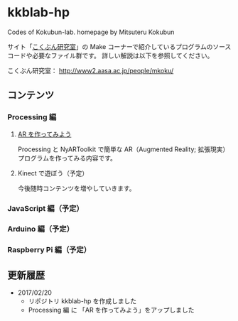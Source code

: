 # kkblab-hp
Codes of Kokubun-lab. homepage by Mitsuteru Kokubun

サイト「[こくぶん研究室](http://www2.aasa.ac.jp/people/mkoku/)」の Make コーナーで紹介しているプログラムのソースコードや必要なファイル群です。
詳しい解説は以下を参照してください。

こくぶん研究室： http://www2.aasa.ac.jp/people/mkoku/

## コンテンツ

### Processing 編

1. [AR を作ってみよう](processing/ar)

    Processing と NyARToolkit で簡単な AR（Augmented Reality; 拡張現実）プログラムを作ってみる内容です。

2. Kinect で遊ぼう（予定）

    今後随時コンテンツを増やしていきます。

### JavaScript 編（予定）



### Arduino 編（予定）



### Raspberry Pi 編（予定）


## 更新履歴

* 2017/02/20
    * リポジトリ kkblab-hp を作成しました
    * Processing 編 に 「AR を作ってみよう」をアップしました
